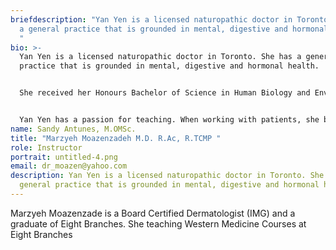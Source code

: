 ```yaml
---
briefdescription: "Yan Yen is a licensed naturopathic doctor in Toronto. She has
  a general practice that is grounded in mental, digestive and hormonal health.
  "
bio: >-
  Yan Yen is a licensed naturopathic doctor in Toronto. She has a general
  practice that is grounded in mental, digestive and hormonal health.   


  She received her Honours Bachelor of Science in Human Biology and Environmental Sciences from the University of Toronto. Along with her naturopathic education, she has additional training in acupuncture and Traditional Chinese Medicine including completion of an internship at the Guangzhou University of Chinese Medicine in China.  


  Yan Yen has a passion for teaching. When working with patients, she believe that a doctors main role is teacher. Outside of patient appointments, she leads various workshops and teaches students in biomedicine.
name: Sandy Antunes, M.OMSc.
title: "Marzyeh Moazenzadeh M.D. R.Ac, R.TCMP "
role: Instructor
portrait: untitled-4.png
email: dr_moazen@yahoo.com
description: Yan Yen is a licensed naturopathic doctor in Toronto. She has a
  general practice that is grounded in mental, digestive and hormonal health.
---
```

Marzyeh Moazenzade is a Board Certified Dermatologist (IMG) and a graduate of Eight Branches. She teaching Western Medicine Courses at Eight Branches